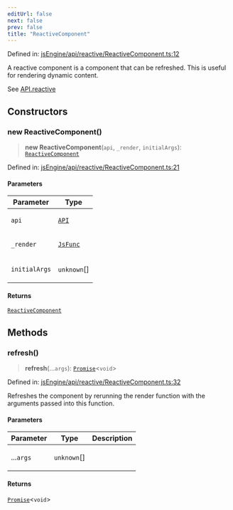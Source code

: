 ```yaml
---
editUrl: false
next: false
prev: false
title: "ReactiveComponent"
---
```


Defined in: [jsEngine/api/reactive/ReactiveComponent.ts:12](https://github.com/mProjectsCode/obsidian-js-engine-plugin/blob/8502428515e4bbbda63a1c50981c15858802b7c4/jsEngine/api/reactive/ReactiveComponent.ts#L12)

A reactive component is a component that can be refreshed.
This is useful for rendering dynamic content.

See [API.reactive](../../../../../obsidian-js-engine-plugin-docs/api/classes/api/#reactive)

## Constructors

### new ReactiveComponent()

> **new ReactiveComponent**(`api`, `_render`, `initialArgs`): [`ReactiveComponent`](/obsidian-js-engine-plugin-docs/api/classes/reactivecomponent/)

Defined in: [jsEngine/api/reactive/ReactiveComponent.ts:21](https://github.com/mProjectsCode/obsidian-js-engine-plugin/blob/8502428515e4bbbda63a1c50981c15858802b7c4/jsEngine/api/reactive/ReactiveComponent.ts#L21)

#### Parameters

<table>
<thead>
<tr>
<th>Parameter</th>
<th>Type</th>
</tr>
</thead>
<tbody>
<tr>
<td>

`api`

</td>
<td>

[`API`](/obsidian-js-engine-plugin-docs/api/classes/api/)

</td>
</tr>
<tr>
<td>

`_render`

</td>
<td>

[`JsFunc`](/obsidian-js-engine-plugin-docs/api/type-aliases/jsfunc/)

</td>
</tr>
<tr>
<td>

`initialArgs`

</td>
<td>

`unknown`[]

</td>
</tr>
</tbody>
</table>

#### Returns

[`ReactiveComponent`](/obsidian-js-engine-plugin-docs/api/classes/reactivecomponent/)

## Methods

### refresh()

> **refresh**(...`args`): [`Promise`](https://developer.mozilla.org/docs/Web/JavaScript/Reference/Global_Objects/Promise)\<`void`\>

Defined in: [jsEngine/api/reactive/ReactiveComponent.ts:32](https://github.com/mProjectsCode/obsidian-js-engine-plugin/blob/8502428515e4bbbda63a1c50981c15858802b7c4/jsEngine/api/reactive/ReactiveComponent.ts#L32)

Refreshes the component by rerunning the render function with the arguments passed into this function.

#### Parameters

<table>
<thead>
<tr>
<th>Parameter</th>
<th>Type</th>
<th>Description</th>
</tr>
</thead>
<tbody>
<tr>
<td>

...`args`

</td>
<td>

`unknown`[]

</td>
<td>

</td>
</tr>
</tbody>
</table>

#### Returns

[`Promise`](https://developer.mozilla.org/docs/Web/JavaScript/Reference/Global_Objects/Promise)\<`void`\>
